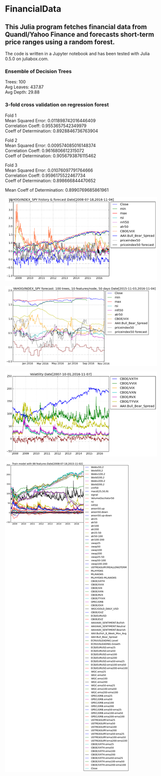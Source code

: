 # FinancialData

## This Julia program fetches financial data from Quandl/Yahoo Finance and forecasts short-term price ranges using a random forest.
The code is written in a Jupyter notebook and has been tested with Julia 0.5.0 on juliabox.com.

### Ensemble of Decision Trees  
Trees:      100  
Avg Leaves: 437.87  
Avg Depth:  29.88  

### 3-fold cross validation on regression forest  
Fold 1  
Mean Squared Error:     0.011898742016446409  
Correlation Coeff:      0.9553657542349979  
Coeff of Determination: 0.8928846736763904  

Fold 2  
Mean Squared Error:     0.009574085016148374  
Correlation Coeff:      0.9616806612315072  
Coeff of Determination: 0.9056793876115462  

Fold 3  
Mean Squared Error:     0.01076097791764666  
Correlation Coeff:      0.9596175522467734  
Coeff of Determination: 0.898666844470652  

Mean Coeff of Determination: 0.8990769685861961  

![History and forecast](output_27_0.png)

![1 year forecast](output_28_0.png)

![Volatility](output_30_0.png)

![Features used in model training](output_24_0.png)
